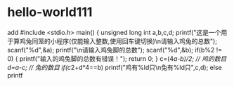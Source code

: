 # hello-world111
add
#include <stdio.h>
main()
{	unsigned long int a,b,c,d;
printf("这是一个用于算鸡兔同笼的小程序(仅能输入整数,使用回车键切换)\n请输入鸡兔的总数");
scanf("%d",&a);
printf("\n请输入鸡兔脚的总数");
scanf("%d",&b);
if(b%2 != 0)
{
printf("输入的鸡兔脚的总数有错误！");
return 0;
}
c=(4*a-b)/2; // 鸡的数目
d=a-c;  // 兔的数目
if(c*2+d*4==b) printf("鸡有%ld只\n兔有%ld只",c,d);
else printf

